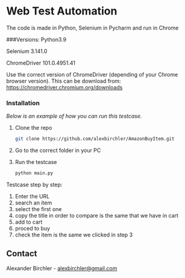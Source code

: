 # Web Test Automation 

The code is made in Python, Selenium in Pycharm and run in Chrome

###Versions:
Python3.9

Selenium 3.141.0

ChromeDriver 101.0.4951.41 

Use the correct version of ChromeDriver (depending of your Chrome browser version).
This can be download from:
https://chromedriver.chromium.org/downloads

### Installation

_Below is an example of how you can run this testcase._

1. Clone the repo
   ```sh
   git clone https://github.com/alexbirchler/AmazonBuyItem.git
   ```
2. Go to the correct folder in your PC

3. Run the testcase
   ```sh
   python main.py
   ```
Testcase step by step:
1. Enter the URL
2. search an item
3. select the first one
4. copy the title in order to compare is the same that we have in cart
5. add to cart
6. proced to buy
7. check the item is the same we clicked in step 3


<!-- CONTACT -->
## Contact

Alexander Birchler - alexbirchler@gmail.com




